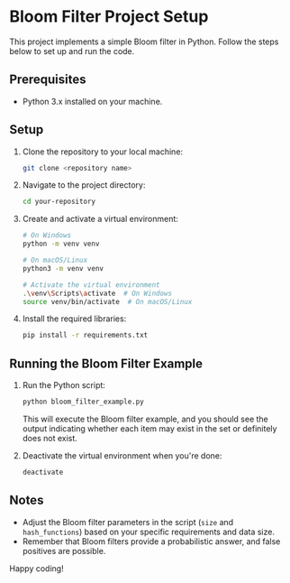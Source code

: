 # Bloom Filter Project Setup

This project implements a simple Bloom filter in Python. Follow the steps below to set up and run the code.

## Prerequisites

- Python 3.x installed on your machine.

## Setup

1. Clone the repository to your local machine:

    ```bash
    git clone <repository name>
    ```

2. Navigate to the project directory:

    ```bash
    cd your-repository
    ```

3. Create and activate a virtual environment:

    ```bash
    # On Windows
    python -m venv venv

    # On macOS/Linux
    python3 -m venv venv

    # Activate the virtual environment
    .\venv\Scripts\activate  # On Windows
    source venv/bin/activate  # On macOS/Linux
    ```

4. Install the required libraries:

    ```bash
    pip install -r requirements.txt
    ```

## Running the Bloom Filter Example

1. Run the Python script:

    ```bash
    python bloom_filter_example.py
    ```

   This will execute the Bloom filter example, and you should see the output indicating whether each item may exist in the set or definitely does not exist.

2. Deactivate the virtual environment when you're done:

    ```bash
    deactivate
    ```

## Notes

- Adjust the Bloom filter parameters in the script (`size` and `hash_functions`) based on your specific requirements and data size.
- Remember that Bloom filters provide a probabilistic answer, and false positives are possible.

Happy coding!

